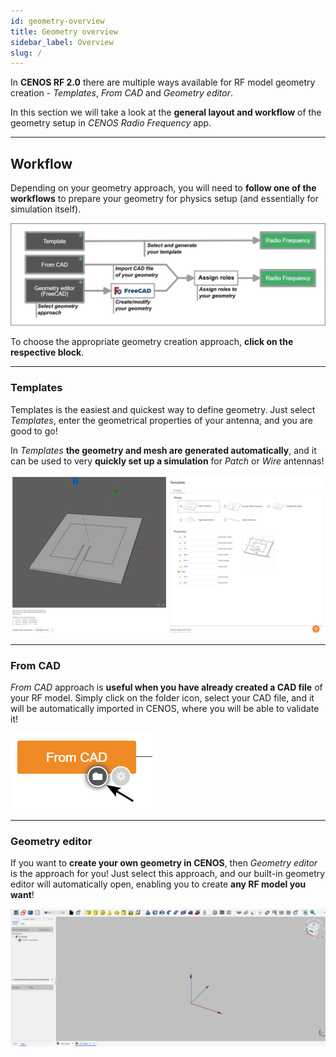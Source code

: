 ```yaml
---
id: geometry-overview
title: Geometry overview
sidebar_label: Overview
slug: /
---
```


In **CENOS RF 2.0** there are multiple ways available for RF model geometry creation - *Templates*, *From CAD* and *Geometry editor*.

In this section we will take a look at the **general layout and workflow** of the geometry setup in *CENOS Radio Frequency* app.

---

## Workflow

Depending on your geometry approach, you will need to **follow one of the workflows** to prepare your geometry for physics setup (and essentially for simulation itself).

![assets/overview/Untitled27.png](assets/overview/2.png)

To choose the appropriate geometry creation approach, **click on the respective block**.

---

### Templates

Templates is the easiest and quickest way to define geometry. Just select *Templates*, enter the geometrical properties of your antenna, and you are good to go! 

In *Templates* **the geometry and mesh are generated automatically**, and it can be used to very **quickly set up a simulation** for *Patch* or *Wire* antennas!

![assets/quickstart/Untitled27.png](assets/overview/1.png)

---

### From CAD

*From CAD* approach is **useful when you have already created a CAD file** of your RF model. Simply click on the folder icon, select your CAD file, and it will be automatically imported in CENOS, where you will be able to validate it!

<p align="center">

![assets/overview/Untitled27.png](assets/overview/3.png)

---

### Geometry editor

If you want to **create your own geometry in CENOS**, then *Geometry editor* is the approach for you! Just select this approach, and our built-in geometry editor will automatically open, enabling you to create **any RF model you want**!

![assets/quickstart/Untitled27.png](assets/quickstart/34.png)
